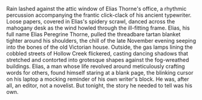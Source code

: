 Rain lashed against the attic window of Elias Thorne's office, a rhythmic percussion accompanying the frantic click-clack of his ancient typewriter. Loose papers, covered in Elias's spidery scrawl, danced across the mahogany desk as the wind howled through the ill-fitting frame. Elias, his full name Elias Peregrine Thorne, pulled the threadbare tartan blanket tighter around his shoulders, the chill of the late November evening seeping into the bones of the old Victorian house. Outside, the gas lamps lining the cobbled streets of Hollow Creek flickered, casting dancing shadows that stretched and contorted into grotesque shapes against the fog-wreathed buildings.  Elias, a man whose life revolved around meticulously crafting words for others, found himself staring at a blank page, the blinking cursor on his laptop a mocking reminder of his own writer's block. He was, after all, an editor, not a novelist. But tonight, the story he needed to tell was his own.
